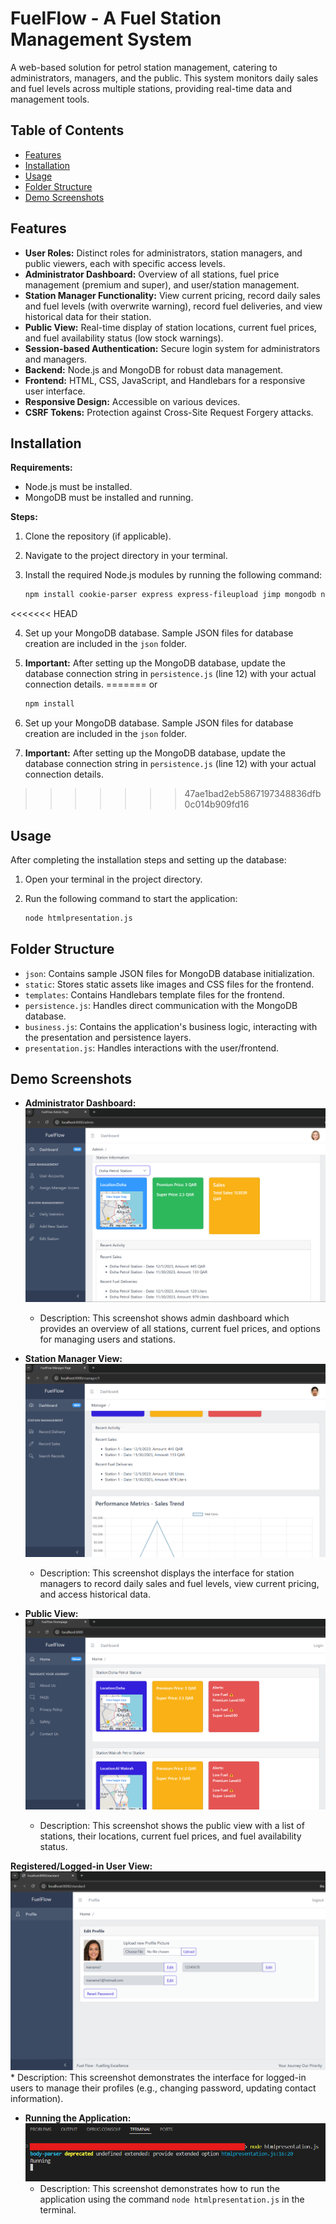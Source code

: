 # FuelFlow - A Fuel Station Management System

A web-based solution for petrol station management, catering to administrators, managers, and the public. This system monitors daily sales and fuel levels across multiple stations, providing real-time data and management tools.

## Table of Contents

-   [Features](#features)
-   [Installation](#installation)
-   [Usage](#usage)
-   [Folder Structure](#folder-structure)
-   [Demo Screenshots](#demo-screenshots)

## Features

*   **User Roles:** Distinct roles for administrators, station managers, and public viewers, each with specific access levels.
*   **Administrator Dashboard:** Overview of all stations, fuel price management (premium and super), and user/station management.
*   **Station Manager Functionality:** View current pricing, record daily sales and fuel levels (with overwrite warning), record fuel deliveries, and view historical data for their station.
*   **Public View:** Real-time display of station locations, current fuel prices, and fuel availability status (low stock warnings).
*   **Session-based Authentication:** Secure login system for administrators and managers.
*   **Backend:** Node.js and MongoDB for robust data management.
*   **Frontend:** HTML, CSS, JavaScript, and Handlebars for a responsive user interface.
*   **Responsive Design:** Accessible on various devices.
*   **CSRF Tokens:** Protection against Cross-Site Request Forgery attacks.

## Installation

**Requirements:**

*   Node.js must be installed.
*   MongoDB must be installed and running.

**Steps:**

1.  Clone the repository (if applicable).
2.  Navigate to the project directory in your terminal.
3.  Install the required Node.js modules by running the following command:

    ```bash
    npm install cookie-parser express express-fileupload jimp mongodb nodemailer sharp
    ```
<<<<<<< HEAD

4.  Set up your MongoDB database. Sample JSON files for database creation are included in the `json` folder.
5.  **Important:** After setting up the MongoDB database, update the database connection string in `persistence.js` (line 12) with your actual connection details.
=======
    or
    ```bash
    npm install
    ```

5.  Set up your MongoDB database. Sample JSON files for database creation are included in the `json` folder.
6.  **Important:** After setting up the MongoDB database, update the database connection string in `persistence.js` (line 12) with your actual connection details.
>>>>>>> 47ae1bad2eb5867197348836dfb0c014b909fd16

## Usage

After completing the installation steps and setting up the database:

1.  Open your terminal in the project directory.
2.  Run the following command to start the application:

    ```bash
    node htmlpresentation.js
    ```

## Folder Structure

*   `json`: Contains sample JSON files for MongoDB database initialization.
*   `static`: Stores static assets like images and CSS files for the frontend.
*   `templates`: Contains Handlebars template files for the frontend.
*   `persistence.js`: Handles direct communication with the MongoDB database.
*   `business.js`: Contains the application's business logic, interacting with the presentation and persistence layers.
*   `presentation.js`: Handles interactions with the user/frontend.


## Demo Screenshots

*   **Administrator Dashboard:**
    ![Administrator Dashboard](screenshots/admin_view.png)
    *   Description: This screenshot shows admin dashboard which provides an overview of all stations, current fuel prices, and options for managing users and stations.

*   **Station Manager View:**
    ![Station Manager View](screenshots/manager_view.png)
    *   Description: This screenshot displays the interface for station managers to record daily sales and fuel levels, view current pricing, and access historical data.

*   **Public View:**
    ![Public View](screenshots/public_view.png)
    *   Description: This screenshot shows the public view with a list of stations, their locations, current fuel prices, and fuel availability status.

**Registered/Logged-in User View:**
    ![Registered User View](screenshots/registered_users_view.png)
    *   Description: This screenshot demonstrates the interface for logged-in users to manage their profiles (e.g., changing password, updating contact information).

*   **Running the Application:**
    ![Running FuelFlow](screenshots/run.png)
    *   Description: This screenshot demonstrates how to run the application using the command `node htmlpresentation.js` in the terminal.

